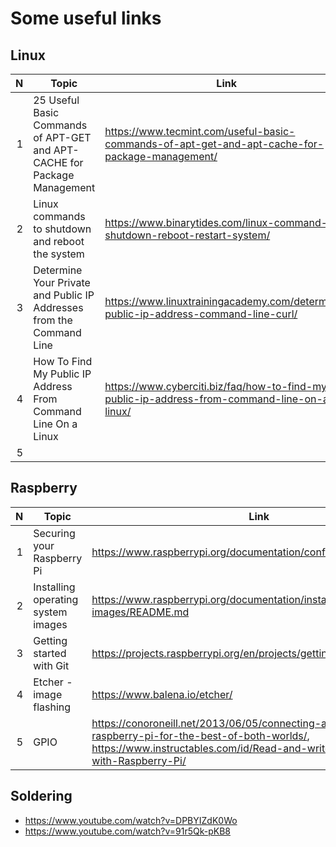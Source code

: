 # Some useful links
## Linux
N   | Topic | Link
---:| ---   | ---
1   | 25 Useful Basic Commands of APT-GET and APT-CACHE for Package Management | https://www.tecmint.com/useful-basic-commands-of-apt-get-and-apt-cache-for-package-management/
2   | Linux commands to shutdown and reboot the system | https://www.binarytides.com/linux-command-shutdown-reboot-restart-system/
3   | Determine Your Private and Public IP Addresses from the Command Line | https://www.linuxtrainingacademy.com/determine-public-ip-address-command-line-curl/
4   | How To Find My Public IP Address From Command Line On a Linux | https://www.cyberciti.biz/faq/how-to-find-my-public-ip-address-from-command-line-on-a-linux/
5   | 

## Raspberry
N   | Topic | Link
---:| ---   | ---
1   | Securing your Raspberry Pi | https://www.raspberrypi.org/documentation/configuration/security.md
2   | Installing operating system images | https://www.raspberrypi.org/documentation/installation/installing-images/README.md
3   | Getting started with Git | https://projects.raspberrypi.org/en/projects/getting-started-with-git/
4   | Etcher - image flashing | https://www.balena.io/etcher/
5   | GPIO | https://conoroneill.net/2013/06/05/connecting-an-arduino-to-raspberry-pi-for-the-best-of-both-worlds/, https://www.instructables.com/id/Read-and-write-from-serial-port-with-Raspberry-Pi/

## Soldering
- https://www.youtube.com/watch?v=DPBYIZdK0Wo
- https://www.youtube.com/watch?v=91r5Qk-pKB8
